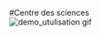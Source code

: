 #Centre des sciences  
![demo_utulisation gif](https://github.com/user-attachments/assets/717669fc-7c92-4f17-a7e6-9b74ed77919d)


